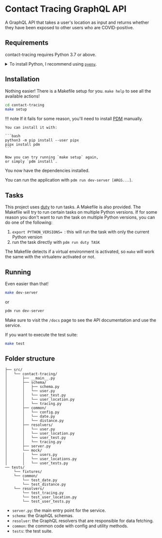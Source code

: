 # Contact Tracing GraphQL API

A GraphQL API that takes a user's location as input and returns whether they have been exposed to other users who are COVID-positive.

## Requirements

contact-tracing requires Python 3.7 or above.

<details>
<summary>To install Python, I recommend using <a href="https://github.com/pyenv/pyenv"><code>pyenv</code></a>.</summary>

```bash
# install pyenv
git clone https://github.com/pyenv/pyenv ~/.pyenv

# setup pyenv (you should also put these three lines in .bashrc or similar)
export PATH="${HOME}/.pyenv/bin:${PATH}"
export PYENV_ROOT="${HOME}/.pyenv"
eval "$(pyenv init -)"

# install Python 3.7
pyenv install 3.7.12

# make it available globally
pyenv global system 3.7.12
```
</details>

## Installation

Nothing easier! There is a Makefile setup for you. `make help` to see all the available actions!

```bash
cd contact-tracing
make setup
```

!!! note
    If it fails for some reason,
    you'll need to install
    [PDM](https://github.com/pdm-project/pdm)
    manually.

    You can install it with:

    ```bash
    python3 -m pip install --user pipx
    pipx install pdm
    ```

    Now you can try running `make setup` again,
    or simply `pdm install`.

You now have the dependencies installed.

You can run the application with `pdm run dev-server [ARGS...]`.

## Tasks

This project uses [duty](https://github.com/pawamoy/duty) to run tasks.
A Makefile is also provided. The Makefile will try to run certain tasks
on multiple Python versions. If for some reason you don't want to run the task
on multiple Python versions, you can do one of the following:

1. `export PYTHON_VERSIONS= `: this will run the task
   with only the current Python version
2. run the task directly with `pdm run duty TASK`

The Makefile detects if a virtual environment is activated,
so `make` will work the same with the virtualenv activated or not.

## Running

Even easier than that!

```bash
make dev-server
```
or 
```bash
pdm run dev-server
```
Make sure to visit the `/docs` page to see the API documentation and use the service. 

If you want to execute the test suite:

```bash
make test
```

## Folder structure
```
├── src/
│   └── contact-tracing/
│       ├── __main__.py
│       ├── schema/
│       │   ├── schema.py
│       │   └── user.py
│       │   └── user_test.py
│       │   └── user_location.py
│       │   └── tracing.py
│       ├── common/
│       │   └── config.py
│       │   └── date.py
│       │   └── distance.py
│       ├── resolvers/
│       │   └── user.py
│       │   └── user_location.py
│       │   └── user_test.py
│       │   └── tracing.py
│       ├── server.py
│       └── mock/
│       │   └── users.py
│       │   └── user_locations.py
│       │   └── user_tests.py
── tests/
    └── fixtures/
    └── common/
        └── test_date.py
        └── test_distance.py
    └── resolvers/
        └── test_tracing.py
        └── test_user_location.py
        └── test_user_tests.py
```

- `server.py`: the main entry point for the service.
- `schema`: the GraphQL schemas.
- `resolver`: the GraphQL resolvers that are responsible for data fetching.
- `common`: the common code with config and utility methods.
- `tests`: the test suite.
